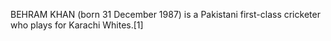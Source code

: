 BEHRAM KHAN (born 31 December 1987) is a Pakistani first-class cricketer who plays for Karachi Whites.[1]
